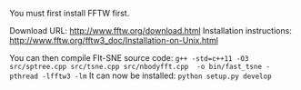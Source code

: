 You must first install FFTW first.

Download URL: http://www.fftw.org/download.html
Installation instructions: http://www.fftw.org/fftw3_doc/Installation-on-Unix.html

You can then compile FIt-SNE source code:
```g++ -std=c++11 -O3  src/sptree.cpp src/tsne.cpp src/nbodyfft.cpp  -o bin/fast_tsne -pthread -lfftw3 -lm```
It can now be installed:
```python setup.py develop```


